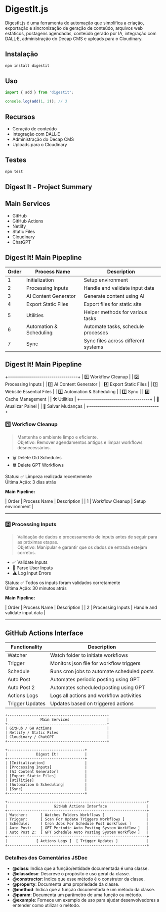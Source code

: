 # DigestIt.js

DigestIt.js é uma ferramenta de automação que simplifica a criação, exportação e sincronização de geração de conteúdo, arquivos web estáticos, postagens agendadas, conteúdo gerado por IA, integração com DALL·E, administração do Decap CMS e uploads para o Cloudinary.

## Instalação

```sh
npm install digestit
```

## Uso

```javascript
import { add } from "digestit";

console.log(add(1, 2)); // 3
```

## Recursos

- Geração de conteúdo
- Integração com DALL·E
- Administração do Decap CMS
- Uploads para o Cloudinary

## Testes

```sh
npm test
```

## Digest It - Project Summary

## Main Services

- GitHub
- GitHub Actions
- Netlify
- Static Files
- Cloudinary
- ChatGPT

## Digest It! Main Pipepline

| Order | Process Name            | Description                         |
| ----- | ----------------------- | ----------------------------------- |
| 1     | Initialization          | Setup environment                   |
| 2     | Processing Inputs       | Handle and validate input data      |
| 3     | AI Content Generator    | Generate content using AI           |
| 4     | Export Static Files     | Export files for static site        |
| 5     | Utilities               | Helper methods for various tasks    |
| 6     | Automation & Scheduling | Automate tasks, schedule processes  |
| 7     | Sync                    | Sync files across different systems |

## Digest It! Main Pipepline

+-----------------------------------+
| 1️⃣ Workflow Cleanup |
| 2️⃣ Processing Inputs |
| 3️⃣ AI Content Generator |
| 4️⃣ Export Static Files |
| 5️⃣ Website Essential Files |
| 6️⃣ Automation & Scheduling |
| 7️⃣ Sync |
| 8️⃣ Cache Management |
| 🛠️ Utilities |
+-----------------------------------+
| 🔄 Atualizar Painel |
| 💾 Salvar Mudanças |
+-----------------------------------+

### 1️⃣ Workflow Cleanup

> Mantenha o ambiente limpo e eficiente.  
> Objetivo: Remover agendamentos antigos e limpar workflows desnecessários.

- 🗑️ Delete Old Schedules
- 🗑️ Delete GPT Workflows

Status: ✅ Limpeza realizada recentemente  
Última Ação: 3 dias atrás

**Main Pipeline:**

| Order | Process Name | Description |
| 1 | Workflow Cleanup | Setup environment |

---

### 2️⃣ Processing Inputs

> Validação de dados e processamento de inputs antes de seguir para as próximas etapas.  
> Objetivo: Manipular e garantir que os dados de entrada estejam corretos.

- ✅ Validate Inputs
- 📝 Parse User Inputs
- ⚠️ Log Input Errors

Status: ✅ Todos os inputs foram validados corretamente  
Última Ação: 30 minutos atrás

**Main Pipeline:**

| Order | Process Name | Description |
| 2 | Processing Inputs | Handle and validate input data |

---

## GitHub Actions Interface

| Functionality   | Description                                |
| --------------- | ------------------------------------------ |
| Watcher         | Watch folder to initiate workflows         |
| Trigger         | Monitors json file for workflow triggers   |
| Schedule        | Runs cron jobs to automate scheduled posts |
| Auto Post       | Automates periodic posting using GPT       |
| Auto Post 2     | Automates scheduled posting using GPT      |
| Actions Logs    | Logs all actions and workflow activities   |
| Trigger Updates | Updates based on triggered actions         |

```
+---------------------------------------------+
|               Main Services                 |
+---------------------------------------------+
| GitHub / GH Actions                         |
| Netlify / Static Files                      |
| Cloudinary / ChatGPT                        |
+---------------------------------------------+

+-----------------------------------+
|             Digest It!            |
+-----------------------------------+
| [Initialization]                  |
| [Processing Inputs]               |
| [AI Content Generator]            |
| [Export Static Files]             |
| [Utilities]                       |
| [Automation & Scheduling]         |
| [Sync]                            |
+-----------------------------------+

+---------------------------------------------------------------+
|                     GitHub Actions Interface                  |
+---------------------------------------------------------------+
| Watcher:      [ Watches Folders Workflows ]                   |
| Trigger:      [ Scan For Update Triggers Workflows ]          |
| Schedule:     [ Cron Jobs For Schedule Post Workflows ]       |
| Auto Post:    [ GPT Periodic Auto Posting System Workflow ]   |
| Auto Post 2:  [ GPT Schedule Auto Posting System Workflow ]   |
+---------------------------------------------------------------+
|             [ Actions Logs ]  [ Trigger Updates ]             |
+---------------------------------------------------------------+
```

### Detalhes dos Comentários JSDoc

- **@class**: Indica que a função/entidade documentada é uma classe.
- **@classdesc**: Descreve o propósito e uso geral da classe.
- **@constructor**: Indica que esse método é o construtor da classe.
- **@property**: Documenta uma propriedade da classe.
- **@method**: Indica que a função documentada é um método da classe.
- **@param**: Documenta um parâmetro de uma função ou método.
- **@example**: Fornece um exemplo de uso para ajudar desenvolvedores a entender como utilizar o método.
